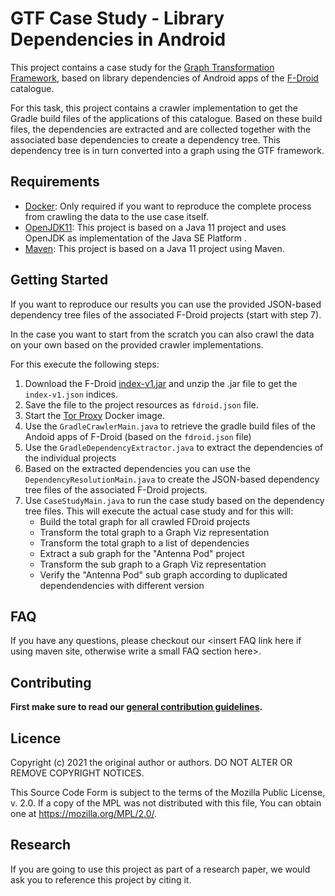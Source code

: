 # GTF Case Study - Library Dependencies in Android

This project contains a case study for the [Graph Transformation Framework](https://github.com/FHOOEAIST/GTF), based on library dependencies of Android apps of the [F-Droid](https://www.f-droid.org/) catalogue.

For this task, this project contains a crawler implementation to get the Gradle build files of the applications of this catalogue. Based on these build files, the dependencies are extracted and are collected together with the associated base dependencies to create a dependency tree. This dependency tree is in turn converted into a graph using the GTF framework. 

## Requirements

- [Docker](https://www.docker.com/): Only required if you want to reproduce the complete process from crawling the data to the use case itself. 
- [OpenJDK11](https://openjdk.java.net/projects/jdk/11/): This project is based on a Java 11 project and uses OpenJDK as implementation of the Java SE Platform .
- [Maven](https://maven.apache.org/): This project is based on a Java 11 project using Maven.

## Getting Started

If you want to reproduce our results you can use the provided JSON-based dependency tree files of the associated F-Droid projects (start with step 7). 

In the case you want to start from the scratch you can also crawl the data on your own based on the provided crawler implementations.

For this execute the following steps:

1. Download the F-Droid [index-v1.jar](https://f-droid.org/repo/index-v1.jar) and unzip the .jar file to get the `index-v1.json` indices.
2. Save the file to the project resources as `fdroid.json` file.
3. Start the [Tor Proxy](https://hub.docker.com/r/dperson/torproxy) Docker image. 
4. Use the `GradleCrawlerMain.java` to retrieve the gradle build files of the Andoid apps of F-Droid (based on the `fdroid.json` file)
5. Use the `GradleDependencyExtractor.java` to extract the dependencies of the individual projects
6. Based on the extracted dependencies you can use the `DependencyResolutionMain.java` to create the JSON-based dependency tree files of the associated F-Droid projects.
7. Use `CaseStudyMain.java` to run the case study based on the dependency tree files. This will execute the actual case study and for this will:
   - Build the total graph for all crawled FDroid projects
   - Transform the total graph to a Graph Viz representation
   - Transform the total graph to a list of dependencies
   - Extract a sub graph for the "Antenna Pod" project
   - Transform the sub graph to a Graph Viz representation
   - Verify the "Antenna Pod" sub graph according to duplicated dependendencies with different version

## FAQ

If you have any questions, please checkout our <insert FAQ link here if using maven site, otherwise write a small FAQ section here>.

## Contributing

**First make sure to read our [general contribution guidelines](https://fhooeaist.github.io/CONTRIBUTING.html).**
   
## Licence

Copyright (c) 2021 the original author or authors.
DO NOT ALTER OR REMOVE COPYRIGHT NOTICES.

This Source Code Form is subject to the terms of the Mozilla Public
License, v. 2.0. If a copy of the MPL was not distributed with this
file, You can obtain one at https://mozilla.org/MPL/2.0/.

## Research

If you are going to use this project as part of a research paper, we would ask you to reference this project by citing
it. 

<TODO zenodo doi>
